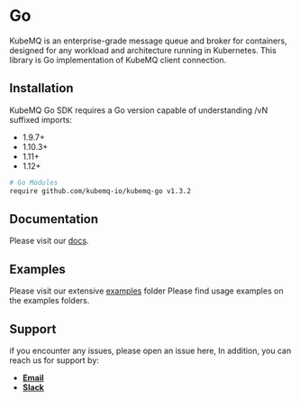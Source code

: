 # Go
KubeMQ is an enterprise-grade message queue and broker for containers, designed for any workload and architecture running in Kubernetes.
This library is Go implementation of KubeMQ client connection.
## Installation

KubeMQ Go SDK requires a Go version capable of understanding /vN suffixed imports:
- 1.9.7+
- 1.10.3+
- 1.11+
- 1.12+

``` bash
# Go Modules
require github.com/kubemq-io/kubemq-go v1.3.2
```

## Documentation
Please visit our [docs](https://docs.kubemq.io/reference/go.html).

## Examples
Please visit our extensive [examples](https://github.com/kubemq-io/kubemq-go/tree/master/examples) folder
Please find usage examples on the examples folders.

## Support
if you encounter any issues, please open an issue here,
In addition, you can reach us for support by:
- [**Email**](mailto://support@kubemq.io)
- [**Slack**](https://kubmq.slack.com)
